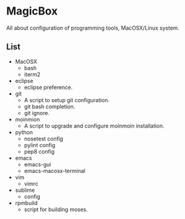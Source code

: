 MagicBox
========

All about configuration of programming tools, MacOSX/Linux system.

List
----
 * MacOSX
   * bash
   * iterm2
 * eclipse
   * eclipse preference.
 * git
   * A script to setup git configuration.
   * git bash completion.
   * git ignore.
 * moinmion
   * A script to upgrade and configure moinmoin installation.
 * python
   * nosetest config
   * pylint config
   * pep8 config
 * emacs
   * emacs-gui
   * emacs-macosx-terminal
 * vim
   * vimrc
 * sublime
   * config
 * rpmbuild
   * script for building moses.

